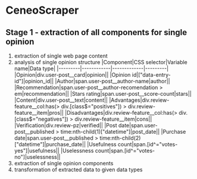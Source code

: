 # CeneoScraper
## Stage 1 - extraction of all components for single opinion
1. extraction of single web page content
2. analysis of single opinion structure
|Component|CSS selector|Variable name|Data type|
|---------|------------|-------------|---------|
|Opinion|div.user-post__card|opinion||
|Opinion id|["data-entry-id"]|opinion_id||
|Author|span.user-post__author-name|author||
|Recommendation|span.user-post__author-recomendation > em|recommendation||
|Stars rating|span.user-post__score-count|stars||
|Content|div.user-post__text|content||
|Advantages|div.review-feature__col:has(> div.[class$="positives"]) > div.review-feature__item|pros||
|Disadvantages|div.review-feature__col:has(> div.[class$="negatives"]) > div.review-feature__item|cons||
|Verification|div.review-pz|verified||
|Post date|span.user-post__published > time:nth-child(1)["datetime"]|post_date||
|Purchase date|span.user-post__published > time:nth-child(2)["datetime"]|purchase_date||
|Usefulness count|span.[id^="votes-yes"]|usefulness||
|Uselessness count|span.[id^="votes-no"]|uselessness||
3. extraction of single opinion components
4. transformation of extracted data to given data types
